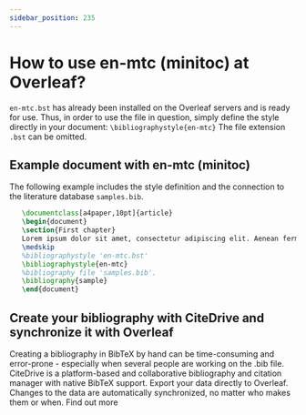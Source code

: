 ```yaml
---
sidebar_position: 235
---
```


# How to use en-mtc (minitoc) at Overleaf?
`en-mtc.bst` has already been installed on the Overleaf servers and is ready for use. Thus, in order to use the file in question, simply define the style directly in your document: `\bibliographystyle{en-mtc}` The file extension `.bst` can be omitted.

## Example document with en-mtc (minitoc)
The following example includes the style definition and the connection to the literature database `samples.bib`.
```tex
   \documentclass[a4paper,10pt]{article}
   \begin{document}
   \section{First chapter}
   Lorem ipsum dolor sit amet, consectetur adipiscing elit. Aenean fermentum justo massa, ut maximus mauris sodales et. Aenean vel elit a erat rhoncus pharetra.
   \medskip
   %bibliographystyle 'en-mtc.bst'
   \bibliographystyle{en-mtc}
   %bibliography file 'samples.bib'.
   \bibliography{sample}
   \end{document}
```

## Create your bibliography with CiteDrive and synchronize it with Overleaf
Creating a bibliography in BibTeX by hand can be time-consuming and error-prone - especially when several people are working on the .bib file. CiteDrive is a platform-based and collaborative bibliography and citation manager with native BibTeX support. Export your data directly to Overleaf. Changes to the data are automatically synchronized, no matter who makes them or when. Find out more